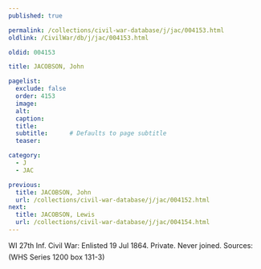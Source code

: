 ```yaml
---
published: true

permalink: /collections/civil-war-database/j/jac/004153.html
oldlink: /CivilWar/db/j/jac/004153.html

oldid: 004153

title: JACOBSON, John

pagelist:
  exclude: false
  order: 4153
  image: 
  alt:
  caption:
  title:
  subtitle:      # Defaults to page subtitle
  teaser:

category: 
  - J 
  - JAC

previous:
  title: JACOBSON, John
  url: /collections/civil-war-database/j/jac/004152.html  
next:
  title: JACOBSON, Lewis
  url: /collections/civil-war-database/j/jac/004154.html   
---
```

WI 27th Inf. Civil War: Enlisted 19 Jul 1864. Private. &#147;Never joined&#148;. Sources: (WHS Series 1200 box 131-3)